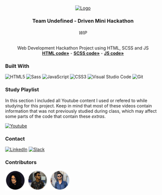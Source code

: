 <div id="top"></div>
<!-- PROJECT LOGO -->
<br />
<div align="center">
  <a href="https://github.com/NivaldoFarias/minihackathon-undefined">
    <img src="https://www.driven.com.br/wp-content/uploads/2021/11/logo-footer.svg" alt="Logo" width="100">
  </a>

<h3 align="center">Team Undefined - Driven Mini Hackathon</h3>
  <h6 align="center">WIP</h6>
  <p align="center">
    Web Development Hackathon Project using HTML, SCSS and JS
    <br />
    <a href="https://github.com/NivaldoFarias/minihackathon-undefined/blob/main/index.html"><strong>HTML code»</strong></a>
    -
    <a href="https://github.com/NivaldoFarias/minihackathon-undefined/blob/main/scss/main.scss"><strong>SCSS code»</strong></a>
    -
    <a href="https://github.com/NivaldoFarias/minihackathon-undefined/blob/main/js/script.js"><strong>JS code»</strong></a>
</div>

<!-- ABOUT THE PROJECT -->

### Built With

![HTML5](https://img.shields.io/badge/html5-%23E34F26.svg?style=for-the-badge&logo=html5&logoColor=white)
![Sass](https://img.shields.io/badge/Sass-CC6699?style=for-the-badge&logo=sass&logoColor=white)
![JavaScript](https://img.shields.io/badge/JavaScript-F7DF1E?style=for-the-badge&logo=javascript&logoColor=black)
![CSS3](https://img.shields.io/badge/css3-%231572B6.svg?style=for-the-badge&logo=css3&logoColor=white)
![Visual Studio Code](https://img.shields.io/badge/Visual%20Studio%20Code-0078d7.svg?style=for-the-badge&logo=visual-studio-code&logoColor=white)
![Git](https://img.shields.io/badge/git-%23F05033.svg?style=for-the-badge&logo=git&logoColor=white)

<!-- Study Playlist -->

### Study Playlist

In this section I included all Youtube content I used or refered to while studying for this project. Keep in mind that most of these videos contain information that was not previously studied during class, which may affect some parts of the code that contain these _extras_.

<a href="https://youtube.com/playlist?list=PLoZj33I2-ANTWqU331l3ZGlZV8I7rr5ZN">![Youtube](https://img.shields.io/badge/YouTube-FF0000?style=for-the-badge&logo=youtube&logoColor=white)</a>

<!-- CONTACT -->

### Contact

[![LinkedIn][linkedin-shield]][linkedin-url]
[![Slack][slack-shield]][slack-url]

<!-- MARKDOWN LINKS & IMAGES -->
<!-- https://www.markdownguide.org/basic-syntax/#reference-style-links -->

[linkedin-shield]: https://img.shields.io/badge/-LinkedIn-black.svg?style=for-the-badge&logo=linkedin&colorB=blue
[linkedin-url]: https://www.linkedin.com/in/nivaldofarias/
[slack-shield]: https://img.shields.io/badge/Slack-4A154B?style=for-the-badge&logo=slack&logoColor=white
[slack-url]: https://driventurmas.slack.com/team/U02T6V2D8D8/

### Contributors

<a href="https://github.com/NivaldoFarias/minihackathon-project/graphs/contributors">
  <img src="https://github.com/NivaldoFarias/minihackathon-project/blob/main/dist/img/contributors-bg.png" width="210"">
</a>

